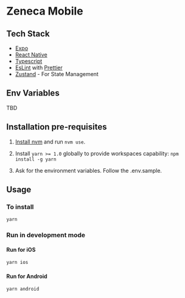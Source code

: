 # Zeneca Mobile

## Tech Stack

- [Expo](https://expo.dev/)
- [React Native](https://reactnative.dev/)
- [Typescript](https://www.typescriptlang.org/)
- [EsLint](https://eslint.org/) with [Prettier](https://prettier.io/)
- [Zustand](https://github.com/pmndrs/zustand) - For State Management

## Env Variables

TBD

## Installation pre-requisites

1. [Install nvm](https://github.com/nvm-sh/nvm) and run `nvm use`.

2. Install `yarn >= 1.0` globally to provide workspaces capability: `npm install -g yarn`

3. Ask for the environment variables. Follow the .env.sample.

## Usage

### To install

```bash
yarn
```

### Run in development mode


#### Run for iOS

```bash
yarn ios
```

#### Run for Android

```bash
yarn android
```